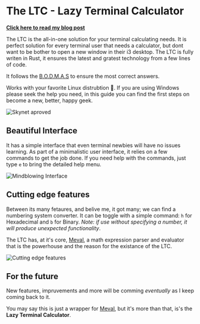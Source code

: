 # The LTC - Lazy Terminal Calculator

**[Click here to read my blog post](https://dariusbarbus.github.io/contents/lazy-calc/)**

The LTC is the all-in-one solution for your terminal calculating needs. It is perfect solution for every terminal user that needs a calculator, but dont want to be bother to open a new window in their i3 desktop. The LTC is fully writen in Rust, it ensures the latest and gratest technology from a few lines of code. 

It follows the [B.O.D.M.A.S](https://www.mathsisfun.com/operation-order-bodmas.html) to ensure the most correct answers.

Works with your favorite Linux distrubtion 🐧. If you are using Windows please seek the help you need, in this guide you can find the first steps on become a new, better, happy geek. 

![Skynet aproved](https://i0.wp.com/jasonsfeed.com/wp-content/uploads/2023/01/skynetapproves.jpg?w=750&ssl=1)

## Beautiful Interface
It has a simple interface that even terminal newbies will have no issues learning. As part of a minimalistic user interface, it relies on a few commands to get the job done. If you need help with the commands, just type `e` to bring the detailed help menu.

![Mindblowing Interface](https://memeburn.com/gearburn/wp-content/uploads/sites/3/2014/04/Doc-Brown.jpg)

## Cutting edge features
Between its many fetaures, and belive me, it got many; we can find a numbering system converter. It can be toggle with a simple command: `h` for Hexadecimal and `b` for Binary. *Note: if use without specifying a number, it will produce unexpected functionality*.

The LTC has, at it's core, [Meval](https://github.com/rekka/meval-rs), a math expression parser and evaluator that is the powerhouse and the reason for the existance of the LTC. 

![Cutting edge features](https://www.swissknifeshop.com/cdn/shop/collections/Bestselling-Swiss-Army-Knives_450x450.jpg?v=1571145656)

## For the future
New features, impruvements and more will be comming *eventually* as I keep coming back to it.

You may say this is just a wrapper for [Meval](https://github.com/rekka/meval-rs), but it's more than that, is's the **Lazy Terminal Calculator**.